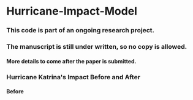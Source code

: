 # Hurricane-Impact-Model
### This code is part of an ongoing research project. 
### The manuscript is still under written, so no copy is allowed.

#### More details to come after the paper is submitted.

### Hurricane Katrina's Impact Before and After
#### Before

